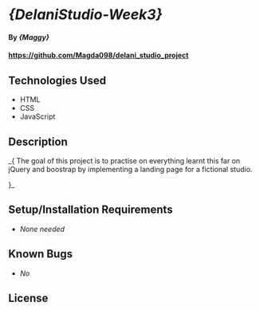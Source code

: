 # _{DelaniStudio-Week3}_

#### By _**{Maggy}**_

#### https://github.com/Magda098/delani_studio_project

## Technologies Used

* HTML
* CSS
* JavaScript


## Description

_{ The goal of this project is to practise on everything learnt this far on jQuery and boostrap by implementing a landing page for a fictional studio.

}_

## Setup/Installation Requirements

* _None needed_



## Known Bugs

* _No_


## License